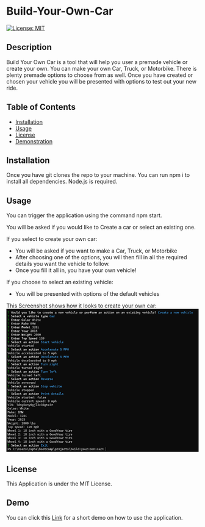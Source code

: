 # Build-Your-Own-Car
[![License: MIT](https://img.shields.io/badge/License-MIT-yellow.svg)](https://opensource.org/licenses/MIT)

## Description

Build Your Own Car is a tool that will help you user a premade vehicle or create your own. You can make your own Car, Truck, or Motorbike. There is plenty premade options to choose from as well. Once you have created or chosen your vehicle you will be presented with options to test out your new ride.

## Table of Contents

  - [Installation](#installation)
  - [Usage](#usage)
  - [License](#license)
  - [Demonstration](#demonstration)

## Installation

Once you have git clones the repo to your machine. You can run npm i to install all dependencies. Node.js is required.

## Usage

You can trigger the application using the command npm start.

You will be asked if you would like to Create a car or select an existing one.

If you select to create your own car: 
- You will be asked if you want to make a Car, Truck, or Motorbike
- After choosing one of the options, you will then fill in all the required details you want the vehicle to follow.
- Once you fill it all in, you have your own vehicle!

If you choose to select an existing vehicle:
- You will be presented with options of the default vehicles

This Screenshot shows how it looks to create your own car:
![A screenshot of the command line of creating a car](./images/project-MYOC-demo.png)



## License

This Application is under the MIT License.

## Demo

You can click this [Link](https://drive.google.com/file/d/1Dp7Hhzj39eiP92WUYKizfDO4DVPYO2dD/view) for a short demo on how to use the application.